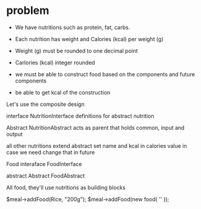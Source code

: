 # problem

- We have nutritions such as protein, fat, carbs.
- Each nutrition has weight and Calories (kcal) per weight (g)
- Weight (g) must be rounded to one decimal point
- Carlories (kcal) integer rounded

- we must be able to construct food based on the components and future components
- be able to get kcal of the construction

Let's use the composite design

interface NutritionInterface
     definitions for abstract nutrition

Abstract NutritionAbstract
     acts as parent that holds common, input and output

 all other nutritions extend abstract set name and kcal in calories value in case we need change that in future

Food 
   interaface FoodInterface

abstract
   Abstract FoodAbstract

  All food, they'll use nutritions as building blocks


$meal->addFood(Rice, "200g");
$meal->addFood(new food(
    ''
));
